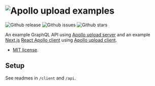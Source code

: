 # ![Apollo upload examples](https://cdn.rawgit.com/jaydenseric/apollo-upload-example/v1.0.0/apollo-upload-logo.svg)

![Github release](https://img.shields.io/github/release/jaydenseric/apollo-upload-example.svg?style=flat-square) ![Github issues](https://img.shields.io/github/issues/jaydenseric/apollo-upload-example.svg?style=flat-square) ![Github stars](https://img.shields.io/github/stars/jaydenseric/apollo-upload-example.svg?style=flat-square)

An example GraphQL API using [Apollo upload server](https://github.com/jaydenseric/apollo-upload-server) and an example [Next.js](https://github.com/zeit/next.js) [React Apollo client](http://dev.apollodata.com/react) using [Apollo upload client](https://github.com/jaydenseric/apollo-upload-client).

- [MIT license](https://en.wikipedia.org/wiki/MIT_License).

## Setup

See readmes in `/client` and `/api`.
